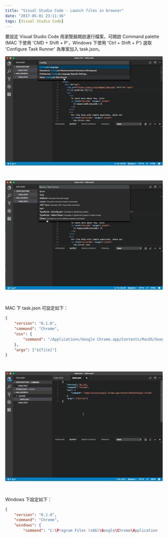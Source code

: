 ```yaml
---
title: "Visual Studio Code - Launch files in browser"
date: "2017-05-01 23:11:36"
tags: [Visual Studio Code]
---
```



要設定 Visual Studio Code 用瀏覽器開啟運行檔案，可開啟 Command palette (MAC 下使用 'CMD + Shift + P'，Windows 下使用 'Ctrl + Shift + P') 選取 'Configure Task Runner' 為專案加入 task.json。  

<!-- More -->

![1.png](1.png)

<br/>


![2.png](2.png)

<br/>


MAC 下 task.json 可設定如下：  

```json
{
    "version": "0.1.0",
    "command": "Chrome",
    "osx": {
        "command": "/Applications/Google Chrome.app/Contents/MacOS/Google Chrome"
    },
    "args": ["${file}"]
}
```

<br/>


![3.png](3.png)

<br/>


Windows 下設定如下：  

```json
{
    "version": "0.1.0",
    "command": "Chrome",
    "windows": {
        "command": "C:\Program Files (x86)\Google\Chrome\Application
